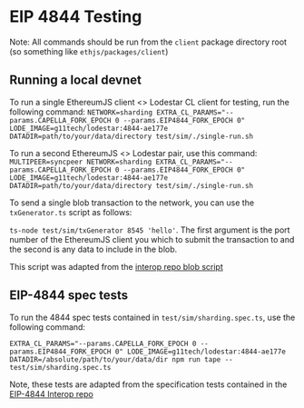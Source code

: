 # EIP 4844 Testing

Note: All commands should be run from the `client` package directory root (so something like `ethjs/packages/client`)

## Running a local devnet

To run a single EthereumJS client <> Lodestar CL client for testing, run the following command:
`NETWORK=sharding EXTRA_CL_PARAMS="--params.CAPELLA_FORK_EPOCH 0 --params.EIP4844_FORK_EPOCH 0" LODE_IMAGE=g11tech/lodestar:4844-ae177e DATADIR=path/to/your/data/directory test/sim/./single-run.sh`

To run a second EthereumJS <> Lodestar pair, use this command:
`MULTIPEER=syncpeer NETWORK=sharding EXTRA_CL_PARAMS="--params.CAPELLA_FORK_EPOCH 0 --params.EIP4844_FORK_EPOCH 0" LODE_IMAGE=g11tech/lodestar:4844-ae177e DATADIR=path/to/your/data/directory test/sim/./single-run.sh`

To send a single blob transaction to the network, you can use the `txGenerator.ts` script as follows:

`ts-node test/sim/txGenerator 8545 'hello'`. The first argument is the port number of the EthereumJS client you which to submit the transaction to and the second is any data to include in the blob.

This script was adapted from the [interop repo blob script](https://github.com/Inphi/eip4844-interop/blob/master/blob_tx_generator/blob.js)

## EIP-4844 spec tests

To run the 4844 spec tests contained in `test/sim/sharding.spec.ts`, use the following command:

`EXTRA_CL_PARAMS="--params.CAPELLA_FORK_EPOCH 0 --params.EIP4844_FORK_EPOCH 0" LODE_IMAGE=g11tech/lodestar:4844-ae177e DATADIR=/absolute/path/to/your/data/dir npm run tape -- test/sim/sharding.spec.ts`

Note, these tests are adapted from the specification tests contained in the [EIP-4844 Interop repo](https://github.com/Inphi/eip4844-interop)
